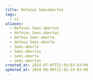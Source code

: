 ```yaml
---
title: Defesas Semiabertas
tags:
  - v1
aliases:
  - Defesas Semi-abertas
  - defesas Semi-abertas
  - Defesa Semi-aberta
  - defesa Semi-aberta
  - Semi-aberta
  - Semi-abertas
  - semi-aberta
  - semi-abertas
created_at: 2024-07-07T21:59:03-03:00
updated_at: 2024-08-06T22:42:19-03:00
---
```


